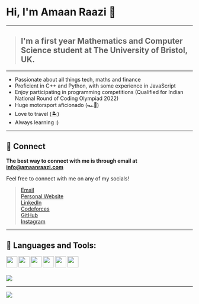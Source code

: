 # Hi, I'm Amaan Raazi 👋

---
> ## I'm a first year Mathematics and Computer Science student at The University of Bristol, UK.
---

- Passionate about all things tech, maths and finance
- Proficient in C++ and Python, with some experience in JavaScript 
- Enjoy participating in programming competitions (Qualified for Indian National Round of Coding Olympiad 2022)
- Huge motorsport aficionado (🏎️💨)
- Love to travel (🏝️)
- Always learning :)

---

## 📝 Connect

<b> The best way to connect with me is through email at <a href="mailto:info@amaanraazi.com">info@amaanraazi.com</a> </b>

Feel free to connect with me on any of my socials!
<br>
> <a href="mailto:info@amaanraazi.com">Email</a>
> <br>
> <a href="https://amaanraazi.com">Personal Website</a>
> <br>
> <a href="https://www.linkedin.com/in/amaan-raazi/">LinkedIn</a>
> <br>
> <a href="https://codeforces.com/profile/amaan_raazi">Codeforces</a>
> <br>
> <a href="https://github.com/amaan-raazi">GitHub</a>
> <br>
> <a display="block" href="https://instagram.com/amr_raazi">Instagram</a>

---

## 🔨 Languages and Tools:

<img  align ="left" width="30px" src="https://cdn.jsdelivr.net/npm/@loganmarchione/homelab-svg-assets@latest/assets/python.svg" />
<img  align ="left" width="30px" src="https://cdn.jsdelivr.net/npm/@loganmarchione/homelab-svg-assets@latest/assets/cplusplus.svg" />
<img  align ="left" width="30px" src="https://cdn.jsdelivr.net/npm/@loganmarchione/homelab-svg-assets@latest/assets/html5.svg" />
<img  align ="left" width="30px" src="https://cdn.jsdelivr.net/npm/@loganmarchione/homelab-svg-assets@latest/assets/css3.svg"/>
<img  align ="left" width="30px" src="https://cdn.jsdelivr.net/npm/@loganmarchione/homelab-svg-assets@latest/assets/javascript.svg" />
<img  align ="left" width="30px" src="https://cdn.jsdelivr.net/npm/@loganmarchione/homelab-svg-assets@latest/assets/git.svg"/>
<br>
<br>
<br>
<img src="https://github-readme-stats.vercel.app/api/top-langs/?username=amaan-raazi&theme=onedark">

---
<img src="https://github-readme-streak-stats.herokuapp.com/?user=amaan-raazi&theme=dark">



